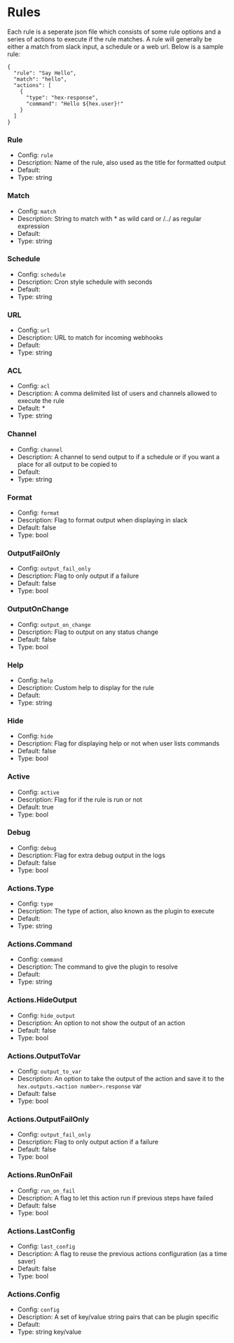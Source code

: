 # Rules

Each rule is a seperate json file which consists of some rule options and a series of actions to execute if the rule matches. A rule will generally be either a match from slack input, a schedule or a web url. Below is a sample rule:

```
{
  "rule": "Say Hello",
  "match": "hello",
  "actions": [
    {
      "type": "hex-response",
      "command": "Hello ${hex.user}!"
    }
  ]
}
```

### Rule
- Config: `rule`
- Description: Name of the rule, also used as the title for formatted output
- Default:
- Type: string

### Match
- Config: `match`
- Description: String to match with * as wild card or /../ as regular expression
- Default:
- Type: string

### Schedule
- Config: `schedule`
- Description: Cron style schedule with seconds
- Default:
- Type: string

### URL
- Config: `url`
- Description: URL to match for incoming webhooks
- Default:
- Type: string

### ACL
- Config: `acl`
- Description: A comma delimited list of users and channels allowed to execute the rule
- Default: *
- Type: string

### Channel
- Config: `channel`
- Description: A channel to send output to if a schedule or if you want a place for all output to be copied to
- Default:
- Type: string

### Format
- Config: `format`
- Description: Flag to format output when displaying in slack
- Default: false
- Type: bool

### OutputFailOnly
- Config: `output_fail_only`
- Description: Flag to only output if a failure
- Default: false
- Type: bool

### OutputOnChange
- Config: `output_on_change`
- Description: Flag to output on any status change
- Default: false
- Type: bool

### Help
- Config: `help`
- Description: Custom help to display for the rule
- Default:
- Type: string

### Hide
- Config: `hide`
- Description: Flag for displaying help or not when user lists commands
- Default: false
- Type: bool

### Active
- Config: `active`
- Description: Flag for if the rule is run or not
- Default: true
- Type: bool

### Debug
- Config: `debug`
- Description: Flag for extra debug output in the logs
- Default: false
- Type: bool

### Actions.Type
- Config: `type`
- Description: The type of action, also known as the plugin to execute
- Default:
- Type: string

### Actions.Command
- Config: `command`
- Description: The command to give the plugin to resolve
- Default:
- Type: string

### Actions.HideOutput
- Config: `hide_output`
- Description: An option to not show the output of an action
- Default: false
- Type: bool

### Actions.OutputToVar
- Config: `output_to_var`
- Description: An option to take the output of the action and save it to the `hex.outputs.<action number>.response` var
- Default: false
- Type: bool

### Actions.OutputFailOnly
- Config: `output_fail_only`
- Description: Flag to only output action if a failure
- Default: false
- Type: bool

### Actions.RunOnFail
- Config: `run_on_fail`
- Description: A flag to let this action run if previous steps have failed
- Default: false
- Type: bool

### Actions.LastConfig
- Config: `last_config`
- Description: A flag to reuse the previous actions configuration (as a time saver)
- Default: false
- Type: bool

### Actions.Config
- Config: `config`
- Description: A set of key/value string pairs that can be plugin specific
- Default:
- Type: string key/value

